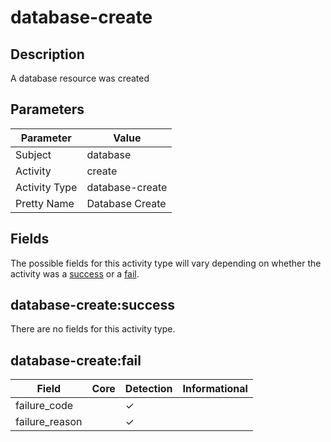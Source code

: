database-create
===============

Description
-----------
A database resource was created

Parameters
----------
| Parameter     | Value           |
| ------------- | --------------- |
| Subject       | database        |
| Activity      | create          |
| Activity Type | database-create |
| Pretty Name   | Database Create |


Fields
------

The possible fields for this activity type will vary depending on whether the activity was a [success](#database-createsuccess) or a [fail](#database-createfail).


database-create:success
-----------------------

There are no fields for this activity type.


database-create:fail
--------------------

| Field          | Core | Detection | Informational |
| -------------- | ---- | --------- | ------------- |
| failure_code   |      | &#10003;  |               |
| failure_reason |      | &#10003;  |               |